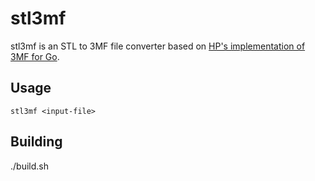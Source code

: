 # stl3mf

stl3mf is an STL to 3MF file converter based on [HP's implementation of 3MF for Go](https://github.com/HPInc/go3mf).

## Usage

    stl3mf <input-file>

## Building

./build.sh